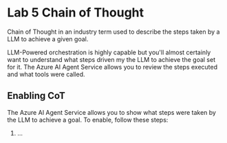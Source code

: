 # Lab 5 Chain of Thought

Chain of Thought in an industry term used to describe the steps taken by a LLM to achieve a given goal.

LLM-Powered orchestration is highly capable but you'll almost certainly want to understand what steps driven my the LLM to achieve the goal set for it. The Azure AI Agent Service allows you to review the steps executed and what tools were called.

## Enabling CoT

The Azure AI Agent Service allows you to show what steps were taken by the LLM to achieve a goal.  To enable, follow these steps:

1. ...
